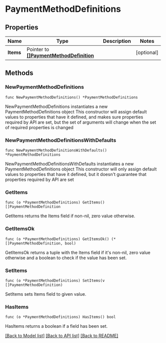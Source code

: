 # PaymentMethodDefinitions

## Properties

Name | Type | Description | Notes
------------ | ------------- | ------------- | -------------
**Items** | Pointer to [**[]PaymentMethodDefinition**](PaymentMethodDefinition.md) |  | [optional] 

## Methods

### NewPaymentMethodDefinitions

`func NewPaymentMethodDefinitions() *PaymentMethodDefinitions`

NewPaymentMethodDefinitions instantiates a new PaymentMethodDefinitions object
This constructor will assign default values to properties that have it defined,
and makes sure properties required by API are set, but the set of arguments
will change when the set of required properties is changed

### NewPaymentMethodDefinitionsWithDefaults

`func NewPaymentMethodDefinitionsWithDefaults() *PaymentMethodDefinitions`

NewPaymentMethodDefinitionsWithDefaults instantiates a new PaymentMethodDefinitions object
This constructor will only assign default values to properties that have it defined,
but it doesn't guarantee that properties required by API are set

### GetItems

`func (o *PaymentMethodDefinitions) GetItems() []PaymentMethodDefinition`

GetItems returns the Items field if non-nil, zero value otherwise.

### GetItemsOk

`func (o *PaymentMethodDefinitions) GetItemsOk() (*[]PaymentMethodDefinition, bool)`

GetItemsOk returns a tuple with the Items field if it's non-nil, zero value otherwise
and a boolean to check if the value has been set.

### SetItems

`func (o *PaymentMethodDefinitions) SetItems(v []PaymentMethodDefinition)`

SetItems sets Items field to given value.

### HasItems

`func (o *PaymentMethodDefinitions) HasItems() bool`

HasItems returns a boolean if a field has been set.


[[Back to Model list]](../README.md#documentation-for-models) [[Back to API list]](../README.md#documentation-for-api-endpoints) [[Back to README]](../README.md)


